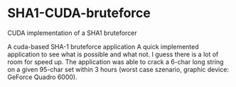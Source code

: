 # SHA1-CUDA-bruteforce
CUDA implementation of a SHA1 bruteforcer

A cuda-based SHA-1 bruteforce application
A quick implemented application to see what is possible and what not. I guess there is a lot of room for speed up.
The application was able to crack a 6-char long string on a given 95-char set within 3 hours (worst case szenario, graphic device: GeForce Quadro 6000).
